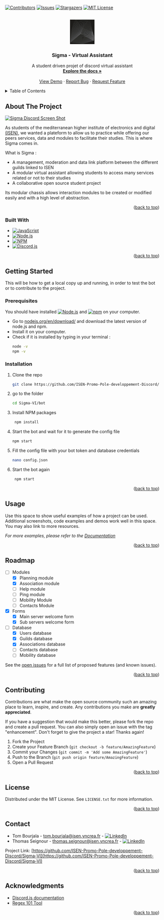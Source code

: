 <a name="readme-top"></a>

[![Contributors][contributors-shield]][contributors-url]
[![Issues][issues-shield]][issues-url]
[![Stargazers][stars-shield]][stars-url]
[![MIT License][license-shield]][license-url]

<!-- PROJECT LOGO -->
<br />
<div align="center">
  <a href="https://github.com/ISEN-Promo-Pole-developpement-Discord/Sigma-VI">
    <img src="images/logo.png" alt="Logo" width="80" height="80">
  </a>

<h3 align="center">Sigma - Virtual Assistant</h3>

  <p align="center">
    A student driven projet of discord virtual assistant
    <br />
    <a href="https://github.com/ISEN-Promo-Pole-developpement-Discord/Sigma-VI/wiki"><strong>Explore the docs »</strong></a>
    <br />
    <br />
    <a href="https://github.com/ISEN-Promo-Pole-developpement-Discord/Sigma-VI">View Demo</a>
    ·
    <a href="https://github.com/ISEN-Promo-Pole-developpement-Discord/Sigma-VI/issues">Report Bug</a>
    ·
    <a href="https://github.com/ISEN-Promo-Pole-developpement-Discord/Sigma-VI/issues">Request Feature</a>
  </p>
</div>



<!-- TABLE OF CONTENTS -->
<details>
  <summary>Table of Contents</summary>
  <ol>
    <li>
      <a href="#about-the-project">About The Project</a>
      <ul>
        <li><a href="#built-with">Built With</a></li>
      </ul>
    </li>
    <li>
      <a href="#getting-started">Getting Started</a>
      <ul>
        <li><a href="#prerequisites">Prerequisites</a></li>
        <li><a href="#installation">Installation</a></li>
      </ul>
    </li>
    <li><a href="#usage">Usage</a></li>
    <li><a href="#roadmap">Roadmap</a></li>
    <li><a href="#contributing">Contributing</a></li>
    <li><a href="#license">License</a></li>
    <li><a href="#contact">Contact</a></li>
    <li><a href="#acknowledgments">Acknowledgments</a></li>
  </ol>
</details>



<!-- ABOUT THE PROJECT -->
## About The Project

[![Sigma Discord Screen Shot][product-screenshot]](https://sigma-bot.fr)

As students of the mediterranean higher institute of electronics and digital [(ISEN)](https://www.isen-mediterranee.fr/), we wanted a plateform to allow us to practice while offering our peers services, data and modules to facilitate their studies.
This is where Sigma comes in.

What is Sigma :
* A management, moderation and data link platform between the different guilds linked to ISEN
* A modular virtual assistant allowing students to access many services related or not to their studies
* A collaborative open source student project


Its modular chassis allows interaction modules to be created or modified easily and with a high level of abstraction.

<p align="right">(<a href="#readme-top">back to top</a>)</p>

### Built With

* [![JavaScript][js]][js-url]
* [![Node.js][node.js]][nodejs-url]
* [![NPM][npm]][npm-url]
* [![Discord.js][discord.js]][discordJS-url]


<p align="right">(<a href="#readme-top">back to top</a>)</p>



<!-- GETTING STARTED -->
## Getting Started

This will be how to get a local copy up and running, in order to test the bot or to contribute to the project.

### Prerequisites

You should have installed [![Node.js][node.js_small]][nodejs-url] and [![npm][npm_small]][npm-url] on your computer.
* Go to [nodejs.org/en/download/](https://nodejs.org/en/download/) and download the latest version of node.js and npm.
* Install it on your computer.
* Check if it is installed by typing in your terminal :
  ```sh
  node -v
  npm -v
  ```

### Installation

1. Clone the repo
   ```sh
   git clone https://github.com/ISEN-Promo-Pole-developpement-Discord/Sigma-VI.git
   ```
2. go to the folder
   ```sh
   cd Sigma-VI/bot
   ```
3. Install NPM packages
   ```sh
    npm install
   ```
4. Start the bot and wait for it to generate the config file
   ```sh
   npm start
   ```
5. Fill the config file with your bot token and database credentials
   ```sh
   nano config.json
   ```
6. Start the bot again
   ```sh
    npm start
    ```

<p align="right">(<a href="#readme-top">back to top</a>)</p>



<!-- USAGE EXAMPLES -->
## Usage

Use this space to show useful examples of how a project can be used. Additional screenshots, code examples and demos work well in this space. You may also link to more resources.

_For more examples, please refer to the [Documentation](https://github.com/ISEN-Promo-Pole-developpement-Discord/Sigma-VI/wiki)_

<p align="right">(<a href="#readme-top">back to top</a>)</p>



<!-- ROADMAP -->
## Roadmap
- [ ] Modules
    - [x] Planning module
    - [x] Association module
    - [ ] Help module
    - [ ] Ping module
    - [ ] Mobility Module
    - [ ] Contacts Module
- [x] Forms
    - [x] Main server welcome form
    - [x] Sub servers welcome form
- [ ] Database
    - [x] Users database
    - [x] Guilds database
    - [x] Associations database
    - [ ] Contacts database
    - [ ] Mobility database

See the [open issues](https://github.com/ISEN-Promo-Pole-developpement-Discord/Sigma-VI/issues) for a full list of proposed features (and known issues).

<p align="right">(<a href="#readme-top">back to top</a>)</p>



<!-- CONTRIBUTING -->
## Contributing

Contributions are what make the open source community such an amazing place to learn, inspire, and create. Any contributions you make are **greatly appreciated**.

If you have a suggestion that would make this better, please fork the repo and create a pull request. You can also simply open an issue with the tag "enhancement".
Don't forget to give the project a star! Thanks again!

1. Fork the Project
2. Create your Feature Branch (`git checkout -b feature/AmazingFeature`)
3. Commit your Changes (`git commit -m 'Add some AmazingFeature'`)
4. Push to the Branch (`git push origin feature/AmazingFeature`)
5. Open a Pull Request

<p align="right">(<a href="#readme-top">back to top</a>)</p>



<!-- LICENSE -->
## License

Distributed under the MIT License. See `LICENSE.txt` for more information.

<p align="right">(<a href="#readme-top">back to top</a>)</p>



<!-- CONTACT -->
## Contact

* Tom Bourjala - tom.bourjala@isen.yncrea.fr - [![LinkedIn][linkedin-shield]](https://www.linkedin.com/in/tom-bourjala/)
* Thomas Seignour - thomas.seignour@isen.yncrea.fr - [![LinkedIn][linkedin-shield]](https://www.linkedin.com/in/thomas-seignour/)

Project Link: [https://github.com/ISEN-Promo-Pole-developpement-Discord/Sigma-VI](https://github.com/ISEN-Promo-Pole-developpement-Discord/Sigma-VI)

<p align="right">(<a href="#readme-top">back to top</a>)</p>



<!-- ACKNOWLEDGMENTS -->
## Acknowledgments

* [Discord.js documentation](https://discord.js.org/#/docs/discord.js/main/general/welcome)
* [Regex 101 Tool](https://regex101.com/)

<p align="right">(<a href="#readme-top">back to top</a>)</p>



<!-- MARKDOWN LINKS & IMAGES -->
<!-- https://www.markdownguide.org/basic-syntax/#reference-style-links -->
[contributors-shield]: https://img.shields.io/github/contributors/ISEN-Promo-Pole-developpement-Discord/Sigma-VI.svg?style=for-the-badge
[contributors-url]: https://github.com/ISEN-Promo-Pole-developpement-Discord/Sigma-VI/graphs/contributors
[stars-shield]: https://img.shields.io/github/stars/ISEN-Promo-Pole-developpement-Discord/Sigma-VI.svg?style=for-the-badge
[stars-url]: https://github.com/ISEN-Promo-Pole-developpement-Discord/Sigma-VI/stargazers
[issues-shield]: https://img.shields.io/github/issues/ISEN-Promo-Pole-developpement-Discord/Sigma-VI.svg?style=for-the-badge
[issues-url]: https://github.com/ISEN-Promo-Pole-developpement-Discord/Sigma-VI/issues
[license-shield]: https://img.shields.io/github/license/ISEN-Promo-Pole-developpement-Discord/Sigma-VI.svg?style=for-the-badge
[license-url]: https://github.com/ISEN-Promo-Pole-developpement-Discord/Sigma-VI/blob/master/LICENSE.txt
[linkedin-shield]: https://img.shields.io/badge/LinkedIn-0A66C2?style=flat-square&logo=linkedin&logoColor=white
[product-screenshot]: images/embbed.png
[discord.js]: https://img.shields.io/badge/Discord.js-5865F2?style=for-the-badge&logo=discord&logoColor=white
[discordJS-url]: https://discord.js.org/
[js]: https://img.shields.io/badge/JavaScript-F7DF1E?style=for-the-badge&logo=javascript&logoColor=black
[js-url]: https://www.javascript.com/
[node.js]: https://img.shields.io/badge/Node.js-339933?style=for-the-badge&logo=node.js&logoColor=white
[node.js_small]: https://img.shields.io/badge/Node.js-339933?style=flat-square&logo=node.js&logoColor=white
[nodejs-url]: https://nodejs.org/
[npm]: https://img.shields.io/badge/npm-CB3837?style=for-the-badge&logo=npm&logoColor=white
[npm_small]: https://img.shields.io/badge/npm-CB3837?style=flat-square&logo=npm&logoColor=white
[npm-url]: https://www.npmjs.com/